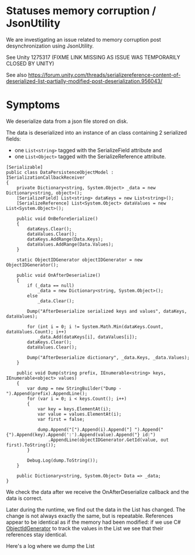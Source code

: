 Statuses memory corruption / JsonUtility
=

We are investigating an issue related to memory corruption post desynchronization using JsonUtility.

See Unity 1275317 (FIXME LINK MISSING AS ISSUE WAS TEMPORARILY CLOSED BY UNITY)

See also https://forum.unity.com/threads/serializereference-content-of-deserialized-list-partially-modified-post-deserialization.956043/

# Symptoms

We deserialize data from a json file stored on disk.

The data is deserialized into an instance of an class containing 2 serialized fields: 
* one `List<string>` tagged with the SerializeField attribute and
* one `List<Object>` tagged with the SerializeReference attribute.

```
[Serializable]
public class DataPersistenceObjectModel : ISerializationCallbackReceiver
{
	private Dictionary<string, System.Object> _data = new Dictionary<string, object>();
	[SerializeField] List<string> dataKeys = new List<string>();
	[SerializeReference] List<System.Object> dataValues = new List<System.Object>();

	public void OnBeforeSerialize()
	{
		dataKeys.Clear();
		dataValues.Clear();
		dataKeys.AddRange(Data.Keys);
		dataValues.AddRange(Data.Values);
	}

	static ObjectIDGenerator objectIDGenerator = new ObjectIDGenerator();

	public void OnAfterDeserialize()
	{
		if (_data == null)
			_data = new Dictionary<string, System.Object>();
		else
			_data.Clear();

		Dump("AfterDeserialize serialized keys and values", dataKeys, dataValues);

		for (int i = 0; i != System.Math.Min(dataKeys.Count, dataValues.Count); i++)
			_data.Add(dataKeys[i], dataValues[i]);
		dataKeys.Clear();
		dataValues.Clear();

		Dump("AfterDeserialize dictionary", _data.Keys, _data.Values);
	}

	public void Dump(string prefix, IEnumerable<string> keys, IEnumerable<object> values)
	{
		var dump = new StringBuilder("Dump - ").Append(prefix).AppendLine();
		for (var i = 0; i < keys.Count(); i++)
		{
			var key = keys.ElementAt(i);
			var value = values.ElementAt(i);
			var first = false;

			dump.Append("[").Append(i).Append("] ").Append("{").Append(key).Append(':').Append(value).Append("} id:")
				.AppendLine(objectIDGenerator.GetId(value, out first).ToString());
		}

		Debug.Log(dump.ToString());
	}

	public Dictionary<string, System.Object> Data => _data;
}
```

We check the data after we receive the OnAfterDeserialize callback and the data is correct.

Later during the runtime, we find out the data in the List<Object> has changed. The change is not always exactly the same, but is repeatable. References appear to be identical as if the memory had been modified: if we use C# [ObjectIdGenerator](https://github.com/microsoft/referencesource/blob/master/mscorlib/system/runtime/serialization/objectidgenerator.cs
) to track the values in the List<Object> we see that their references stay identical.

Here's a log where we dump the List<Object> at 2 different times. Each line logs the object index in the List, the associated key, the value type and the id of the object as identified by a static instance of an ObjectIdGenerator. 

:warning:Note the change of types for objects with ids 1 and 2.:warning:

```
Dump - AfterDeserialize serialized keys and values
[0] {DataPersistence.CurrentMajorVersion:DataPersistenceCleaner+VersionState} id:1
[1] {ProfileManagerState:WWTK.School.Profiles.ProfileManager+ProfileManagerState} id:2
[2] {AppVersion:WWTK.AppVersion.AppVersionManager+State} id:3
[3] {LoginAccess.Save:WWTK.LoginAccess.LoginAccessController+LoginAccessSave} id:4
[4] {AppUpdateNotifierState:WWTK.AppVersion.AppUpdateNotifierViewController+AppUpdateNotifierState} id:5
[5] {ActivityReportManager.ReportsToSendQueue:WWTK.School.Pedagogy.Reporting.ActivityReportManager+SaveQueue} id:6
[6] {ActivityReportManager.MaximumReportsReachedOccurences:WWTK.School.Pedagogy.Reporting.ActivityReportManager+SaveReachedCount} id:7

Dump - Invalid Cast: 
[0] {DataPersistence.CurrentMajorVersion:Self} id:1
[1] {ProfileManagerState:Zenject.InjectTypeInfo} id:2
[2] {AppVersion:WWTK.AppVersion.AppVersionManager+State} id:3
[3] {LoginAccess.Save:WWTK.LoginAccess.LoginAccessController+LoginAccessSave} id:4
[4] {AppUpdateNotifierState:WWTK.AppVersion.AppUpdateNotifierViewController+AppUpdateNotifierState} id:5
[5] {ActivityReportManager.ReportsToSendQueue:WWTK.School.Pedagogy.Reporting.ActivityReportManager+SaveQueue} id:6
[6] {ActivityReportManager.MaximumReportsReachedOccurences:WWTK.School.Pedagogy.Reporting.ActivityReportManager+SaveReachedCount} id:7
```

:warning:Conclusion: We assume the memory is somehow modified.:warning:

The problem is to find where and by who...

# Affected systems

## Platforms

Affects: Mac, Android, iOS.

:warning:Does not seem to affect Windows so far.:warning:

Not sure about Linux yet.

## Notable instances

:warning:We manage to reliably reproduce the issue on one particular Mac computer. Running the same build on other Mac does not reliably reproduce the issue or at all.:warning:
We've focused running builds on this computer.

We do not manage to reproduce it in editor yet.

# Main findings so far

The project uses [Zenject Baking](https://github.com/svermeulen/Extenject#reflection-baking). This consists of code weaving that is ran at build time. Note right now it only bakes Zenject classes.

The code for the code weaving can be found [here](https://github.com/svermeulen/Extenject/blob/master/UnityProject/Assets/Plugins/Zenject/OptionalExtras/ReflectionBaking/Common/ReflectionBakingModuleEditor.cs#L125-L160) and [here](https://github.com/svermeulen/Extenject/blob/master/UnityProject/Assets/Plugins/Zenject/OptionalExtras/ReflectionBaking/Common/ReflectionBakingModuleEditor.cs#L437).

  :warning:When we deactivate Zenject Baking it at build time, the problem disappears:warning:

  :warning:When we keep Zenject Baking at build time, but do not let Zenject call the baked methods and rely on reflection instead the problem disappears.:warning:
